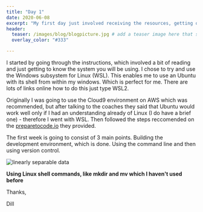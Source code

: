 ```yaml
---
title: "Day 1"
date: 2020-06-08
excerpt: "My first day just involved receiving the resources, getting online on the teaching website"
header:
  teaser: /images/blog/blogpicture.jpg # add a teaser image here that sums up what the blog post is about for display on blog page, the image should go in the image/blog folder
  overlay_color: "#333"

---
```


I started by going through the instructions, which involved a bit of reading and just getting to know the system you will be using. I chose to try and use the Windows subsystem for Linux (WSL). This enables me to use an Ubuntu with its shell from within my windows. Which is perfect for me. There are lots of links online how to do this just type WSL2.

Originally I was going to use the Cloud9 environment on AWS which was recommended, but after talking to the coaches they said that Ubuntu would work well only if I had an understanding already of Linux (I do have a brief one) - therefore I went with WSL. Then followed the steps reccomended on the [preparetocode.io](http://www.preparetocode.io/) they provided.

The first week is going to consist of 3 main points. Building the development environment, which is done. Using the command line and then using version control.

<img src="{{ site.url }}{{ site.baseurl }}/images/blog/blogpicture.PNG" alt="linearly separable data">

**Using Linux shell commands, like mkdir and mv which I haven't used before**

Thanks,

Dill